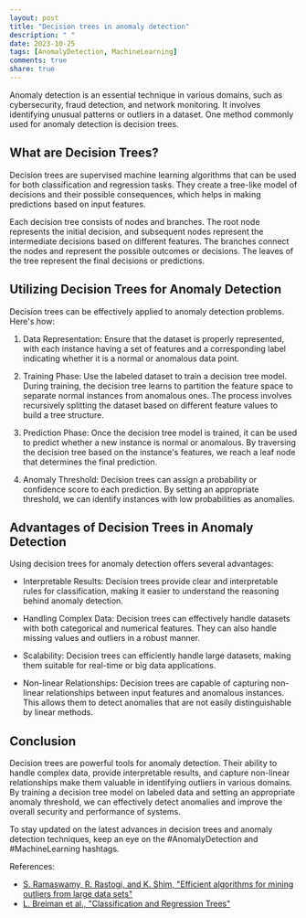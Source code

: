 ```yaml
---
layout: post
title: "Decision trees in anomaly detection"
description: " "
date: 2023-10-25
tags: [AnomalyDetection, MachineLearning]
comments: true
share: true
---
```


Anomaly detection is an essential technique in various domains, such as cybersecurity, fraud detection, and network monitoring. It involves identifying unusual patterns or outliers in a dataset. One method commonly used for anomaly detection is decision trees.

## What are Decision Trees?

Decision trees are supervised machine learning algorithms that can be used for both classification and regression tasks. They create a tree-like model of decisions and their possible consequences, which helps in making predictions based on input features.

Each decision tree consists of nodes and branches. The root node represents the initial decision, and subsequent nodes represent the intermediate decisions based on different features. The branches connect the nodes and represent the possible outcomes or decisions. The leaves of the tree represent the final decisions or predictions.

## Utilizing Decision Trees for Anomaly Detection

Decision trees can be effectively applied to anomaly detection problems. Here's how:

1. Data Representation: Ensure that the dataset is properly represented, with each instance having a set of features and a corresponding label indicating whether it is a normal or anomalous data point.

2. Training Phase: Use the labeled dataset to train a decision tree model. During training, the decision tree learns to partition the feature space to separate normal instances from anomalous ones. The process involves recursively splitting the dataset based on different feature values to build a tree structure.

3. Prediction Phase: Once the decision tree model is trained, it can be used to predict whether a new instance is normal or anomalous. By traversing the decision tree based on the instance's features, we reach a leaf node that determines the final prediction.

4. Anomaly Threshold: Decision trees can assign a probability or confidence score to each prediction. By setting an appropriate threshold, we can identify instances with low probabilities as anomalies.

## Advantages of Decision Trees in Anomaly Detection

Using decision trees for anomaly detection offers several advantages:

- Interpretable Results: Decision trees provide clear and interpretable rules for classification, making it easier to understand the reasoning behind anomaly detection.

- Handling Complex Data: Decision trees can effectively handle datasets with both categorical and numerical features. They can also handle missing values and outliers in a robust manner.

- Scalability: Decision trees can efficiently handle large datasets, making them suitable for real-time or big data applications.

- Non-linear Relationships: Decision trees are capable of capturing non-linear relationships between input features and anomalous instances. This allows them to detect anomalies that are not easily distinguishable by linear methods.

## Conclusion

Decision trees are powerful tools for anomaly detection. Their ability to handle complex data, provide interpretable results, and capture non-linear relationships make them valuable in identifying outliers in various domains. By training a decision tree model on labeled data and setting an appropriate anomaly threshold, we can effectively detect anomalies and improve the overall security and performance of systems.

To stay updated on the latest advances in decision trees and anomaly detection techniques, keep an eye on the #AnomalyDetection and #MachineLearning hashtags.

References:
- [S. Ramaswamy, R. Rastogi, and K. Shim, "Efficient algorithms for mining outliers from large data sets"](https://www.cs.umd.edu/~samir/498/10Algorithms-08.pdf)
- [L. Breiman et al., "Classification and Regression Trees"](https://link.springer.com/book/10.1007%2F978-1-4757-1141-4)